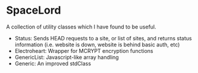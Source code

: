 SpaceLord
=========

A collection of utility classes which I have found to be useful.

* Status: Sends HEAD requests to a site, or list of sites, and returns status information (i.e. website is down, website is behind basic auth, etc)
* Electroheart: Wrapper for MCRYPT encryption functions
* GenericList: Javascript-like array handling
* Generic: An improved stdClass